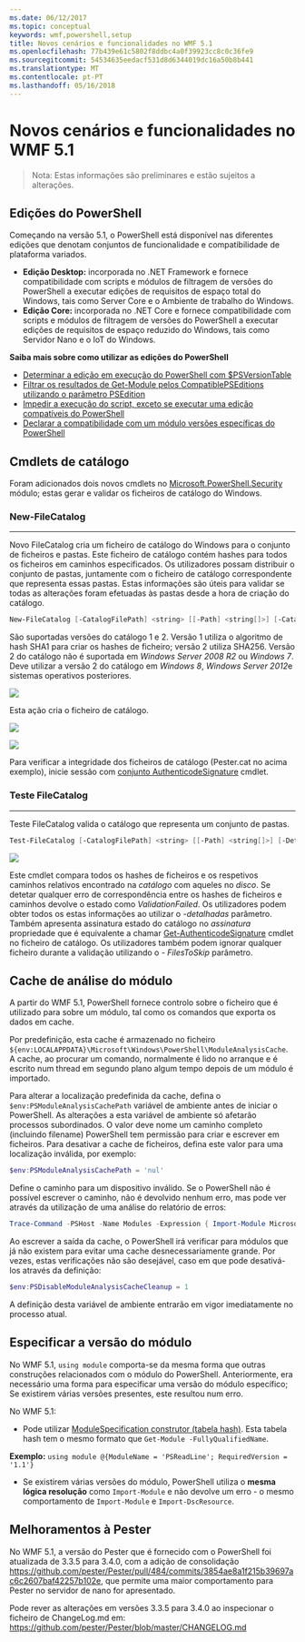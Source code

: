 ```yaml
---
ms.date: 06/12/2017
ms.topic: conceptual
keywords: wmf,powershell,setup
title: Novos cenários e funcionalidades no WMF 5.1
ms.openlocfilehash: 77b439e61c5802f8ddbc4a0f39923cc8c0c36fe9
ms.sourcegitcommit: 54534635eedacf531d8d6344019dc16a50b8b441
ms.translationtype: MT
ms.contentlocale: pt-PT
ms.lasthandoff: 05/16/2018
---
```

# <a name="new-scenarios-and-features-in-wmf-51"></a>Novos cenários e funcionalidades no WMF 5.1

> Nota: Estas informações são preliminares e estão sujeitos a alterações.

## <a name="powershell-editions"></a>Edições do PowerShell

Começando na versão 5.1, o PowerShell está disponível nas diferentes edições que denotam conjuntos de funcionalidade e compatibilidade de plataforma variados.

- **Edição Desktop:** incorporada no .NET Framework e fornece compatibilidade com scripts e módulos de filtragem de versões do PowerShell a executar edições de requisitos de espaço total do Windows, tais como Server Core e o Ambiente de trabalho do Windows.
- **Edição Core:** incorporada no .NET Core e fornece compatibilidade com scripts e módulos de filtragem de versões do PowerShell a executar edições de requisitos de espaço reduzido do Windows, tais como Servidor Nano e o IoT do Windows.

**Saiba mais sobre como utilizar as edições do PowerShell**

- [Determinar a edição em execução do PowerShell com $PSVersionTable](/powershell/module/microsoft.powershell.core/about/about_automatic_variables)
- [Filtrar os resultados de Get-Module pelos CompatiblePSEditions utilizando o parâmetro PSEdition](/powershell/module/microsoft.powershell.core/get-module)
- [Impedir a execução do script, exceto se executar uma edição compatíveis do PowerShell](/powershell/gallery/psget/script/scriptwithpseditionsupport)
- [Declarar a compatibilidade com um módulo versões específicas do PowerShell](/powershell/gallery/psget/module/modulewithpseditionsupport)

## <a name="catalog-cmdlets"></a>Cmdlets de catálogo

Foram adicionados dois novos cmdlets no [Microsoft.PowerShell.Security](https://docs.microsoft.com/en-us/powershell/module/microsoft.powershell.security) módulo; estas gerar e validar os ficheiros de catálogo do Windows.

### <a name="new-filecatalog"></a>New-FileCatalog
--------------------------------

Novo FileCatalog cria um ficheiro de catálogo do Windows para o conjunto de ficheiros e pastas.
Este ficheiro de catálogo contém hashes para todos os ficheiros em caminhos especificados.
Os utilizadores possam distribuir o conjunto de pastas, juntamente com o ficheiro de catálogo correspondente que representa essas pastas.
Estas informações são úteis para validar se todas as alterações foram efetuadas às pastas desde a hora de criação do catálogo.

```powershell
New-FileCatalog [-CatalogFilePath] <string> [[-Path] <string[]>] [-CatalogVersion <int>] [-WhatIf] [-Confirm] [<CommonParameters>]
```

São suportadas versões do catálogo 1 e 2.
Versão 1 utiliza o algoritmo de hash SHA1 para criar os hashes de ficheiro; versão 2 utiliza SHA256.
Versão 2 do catálogo não é suportada em *Windows Server 2008 R2* ou *Windows 7*.
Deve utilizar a versão 2 do catálogo em *Windows 8*, *Windows Server 2012*e sistemas operativos posteriores.

![](../images/NewFileCatalog.jpg)

Esta ação cria o ficheiro de catálogo.

![](../images/CatalogFile1.jpg)

![](../images/CatalogFile2.jpg)

Para verificar a integridade dos ficheiros de catálogo (Pester.cat no acima exemplo), inicie sessão com [conjunto AuthenticodeSignature](https://technet.microsoft.com/library/hh849819.aspx) cmdlet.

### <a name="test-filecatalog"></a>Teste FileCatalog
--------------------------------

Teste FileCatalog valida o catálogo que representa um conjunto de pastas.

```powershell
Test-FileCatalog [-CatalogFilePath] <string> [[-Path] <string[]>] [-Detailed] [-FilesToSkip <string[]>] [-WhatIf] [-Confirm] [<CommonParameters>]
```

![](../images/TestFileCatalog.jpg)

Este cmdlet compara todos os hashes de ficheiros e os respetivos caminhos relativos encontrado na *catálogo* com aqueles no *disco*.
Se detetar qualquer erro de correspondência entre os hashes de ficheiros e caminhos devolve o estado como *ValidationFailed*.
Os utilizadores podem obter todos os estas informações ao utilizar o *-detalhadas* parâmetro.
Também apresenta assinatura estado do catálogo no *assinatura* propriedade que é equivalente a chamar [Get-AuthenticodeSignature](https://technet.microsoft.com/library/hh849805.aspx) cmdlet no ficheiro de catálogo.
Os utilizadores também podem ignorar qualquer ficheiro durante a validação utilizando o *- FilesToSkip* parâmetro.

## <a name="module-analysis-cache"></a>Cache de análise do módulo

A partir do WMF 5.1, PowerShell fornece controlo sobre o ficheiro que é utilizado para sobre um módulo, tal como os comandos que exporta os dados em cache.

Por predefinição, esta cache é armazenado no ficheiro `${env:LOCALAPPDATA}\Microsoft\Windows\PowerShell\ModuleAnalysisCache`.
A cache, ao procurar um comando, normalmente é lido no arranque e é escrito num thread em segundo plano algum tempo depois de um módulo é importado.

Para alterar a localização predefinida da cache, defina o `$env:PSModuleAnalysisCachePath` variável de ambiente antes de iniciar o PowerShell.
As alterações a esta variável de ambiente só afetarão processos subordinados.
O valor deve nome um caminho completo (incluindo filename) PowerShell tem permissão para criar e escrever em ficheiros.
Para desativar a cache de ficheiros, defina este valor para uma localização inválida, por exemplo:

```powershell
$env:PSModuleAnalysisCachePath = 'nul'
```

Define o caminho para um dispositivo inválido.
Se o PowerShell não é possível escrever o caminho, não é devolvido nenhum erro, mas pode ver através da utilização de uma análise do relatório de erros:

```powershell
Trace-Command -PSHost -Name Modules -Expression { Import-Module Microsoft.PowerShell.Management -Force }
```

Ao escrever a saída da cache, o PowerShell irá verificar para módulos que já não existem para evitar uma cache desnecessariamente grande.
Por vezes, estas verificações não são desejável, caso em que pode desativá-los através da definição:

```powershell
$env:PSDisableModuleAnalysisCacheCleanup = 1
```

A definição desta variável de ambiente entrarão em vigor imediatamente no processo atual.

## <a name="specifying-module-version"></a>Especificar a versão do módulo

No WMF 5.1, `using module` comporta-se da mesma forma que outras construções relacionados com o módulo do PowerShell.
Anteriormente, era necessário uma forma para especificar uma versão do módulo específico; Se existirem várias versões presentes, este resultou num erro.

No WMF 5.1:

- Pode utilizar [ModuleSpecification construtor (tabela hash)](https://msdn.microsoft.com/library/jj136290).
Esta tabela hash tem o mesmo formato que `Get-Module -FullyQualifiedName`.

**Exemplo:** `using module @{ModuleName = 'PSReadLine'; RequiredVersion = '1.1'}`

- Se existirem várias versões do módulo, PowerShell utiliza o **mesma lógica resolução** como `Import-Module` e não devolve um erro - o mesmo comportamento de `Import-Module` e `Import-DscResource`.

## <a name="improvements-to-pester"></a>Melhoramentos à Pester

No WMF 5.1, a versão do Pester que é fornecido com o PowerShell foi atualizada de 3.3.5 para 3.4.0, com a adição de consolidação https://github.com/pester/Pester/pull/484/commits/3854ae8a1f215b39697ac6c2607baf42257b102e, que permite uma maior comportamento para Pester no servidor de nano for apresentado.

Pode rever as alterações em versões 3.3.5 para 3.4.0 ao inspecionar o ficheiro de ChangeLog.md em: https://github.com/pester/Pester/blob/master/CHANGELOG.md

